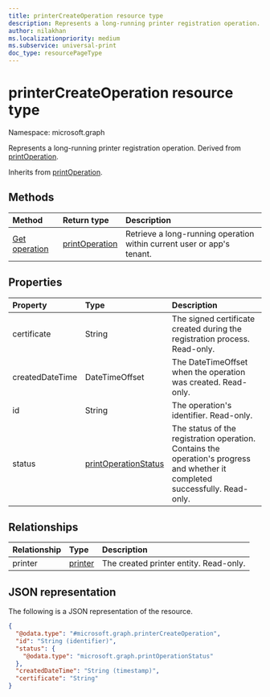 ```yaml
---
title: printerCreateOperation resource type
description: Represents a long-running printer registration operation. Derived from printOperation.
author: nilakhan
ms.localizationpriority: medium
ms.subservice: universal-print
doc_type: resourcePageType
---
```


# printerCreateOperation resource type

Namespace: microsoft.graph

Represents a long-running printer registration operation. Derived from [printOperation](printoperation.md).

Inherits from [printOperation](printoperation.md).

## Methods
|Method|Return type|Description|
|:---|:---|:---|
| [Get operation](../api/printoperation-get.md) | [printOperation](printoperation.md) | Retrieve a long-running operation within current user or app's tenant. |

## Properties
|Property|Type|Description|
|:---|:---|:---|
|certificate|String|The signed certificate created during the registration process. Read-only.|
|createdDateTime|DateTimeOffset|The DateTimeOffset when the operation was created. Read-only.|
|id|String|The operation's identifier. Read-only.|
|status|[printOperationStatus](printoperationstatus.md)|The status of the registration operation. Contains the operation's progress and whether it completed successfully. Read-only.|

## Relationships
|Relationship|Type|Description|
|:---|:---|:---|
|printer|[printer](printer.md)|The created printer entity. Read-only.|

## JSON representation
The following is a JSON representation of the resource.
<!-- {
  "blockType": "resource",
  "keyProperty": "id",
  "@odata.type": "microsoft.graph.printerCreateOperation",
  "baseType": "microsoft.graph.printOperation",
  "openType": false
}
-->
``` json
{
  "@odata.type": "#microsoft.graph.printerCreateOperation",
  "id": "String (identifier)",
  "status": {
    "@odata.type": "microsoft.graph.printOperationStatus"
  },
  "createdDateTime": "String (timestamp)",
  "certificate": "String"
}
```

